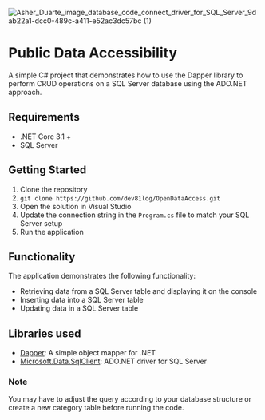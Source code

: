 ![Asher_Duarte_image_database_code_connect_driver_for_SQL_Server_9dab22a1-dcc0-489c-a411-e52ac3dc57bc (1)](https://user-images.githubusercontent.com/105469529/213921125-ed8789b2-5dbb-4b1d-84ad-617d48f696e1.png)
# Public Data Accessibility
A simple C# project that demonstrates how to use the Dapper library to perform CRUD operations on a SQL Server database using the ADO.NET approach.

## Requirements
+ .NET Core 3.1 +
+ SQL Server

## Getting Started
1. Clone the repository
2. `git clone https://github.com/dev81log/OpenDataAccess.git`
3. Open the solution in Visual Studio
4. Update the connection string in the `Program.cs` file to match your SQL Server setup
5. Run the application

## Functionality
The application demonstrates the following functionality:

+ Retrieving data from a SQL Server table and displaying it on the console
+ Inserting data into a SQL Server table
+ Updating data in a SQL Server table

## Libraries used
+ [Dapper](https://github.com/DapperLib/Dapper): A simple object mapper for .NET
+ [Microsoft.Data.SqlClient](https://www.nuget.org/packages/Microsoft.Data.SqlClient): ADO.NET driver for SQL Server

### Note
You may have to adjust the query according to your database structure or create a new category table before running the code.

